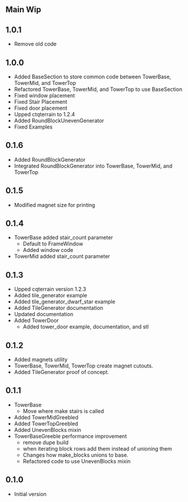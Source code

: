 ## Main Wip

## 1.0.1
* Remove old code

## 1.0.0
* Added BaseSection to store common code between TowerBase, TowerMid, and TowerTop
* Refactored TowerBase, TowerMid, and TowerTop to use BaseSection
* Fixed window placement
* Fixed Stair Placement
* Fixed door placement
* Upped ctqterrain to 1.2.4
* Added RoundBlockUnevenGenerator
* Fixed Examples

## 0.1.6
* Added RoundBlockGenerator
* Integrated RoundBlockGenerator into TowerBase, TowerMid, and TowerTop

## 0.1.5
* Modified magnet size for printing

## 0.1.4
* TowerBase added stair_count parameter
  * Default to FrameWindow
  * Added window code 
* TowerMid added stair_count parameter

## 0.1.3
* Upped cqterrain version 1.2.3
* Added tile_generator example
* Added tile_generator_dwarf_star example
* Added TileGenerator documentation
* Updated documentation
* Added TowerDoor
  * Added tower_door example, documentation, and stl

## 0.1.2
* Added magnets utility
* TowerBase, TowerMid, TowerTop create magnet cutouts.
* Added TileGenerator proof of concept.

## 0.1.1
* TowerBase
  * Move where make stairs is called
* Added TowerMidGreebled
* Added TowerTopGreebled
* Added UnevenBlocks mixin
* TowerBaseGreeble performance improvement
  * remove dupe build
  * when iterating block rows add them instead of unioning them
  * Changes how make_blocks unions to base.
  * Refactored code to use UnevenBlocks mixin

## 0.1.0
* Initial version